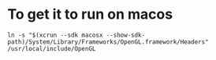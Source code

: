 # To get it to run on macos

```
ln -s "$(xcrun --sdk macosx --show-sdk-path)/System/Library/Frameworks/OpenGL.framework/Headers" /usr/local/include/OpenGL
```
